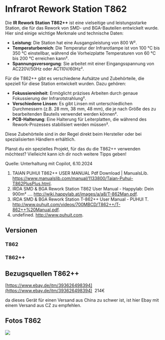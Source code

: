 # Infrarot Rework Station T862


Die **IR Rework Station T862++** ist eine vielseitige und leistungsstarke Station, die für das Rework von SMD- und BGA-Bauteilen entwickelt wurde. Hier sind einige wichtige Merkmale und technische Daten:

- **Leistung**: Die Station hat eine Ausgangsleistung von 800 W².
- **Temperaturbereich**: Die Temperatur der Infrarotlampe ist von 100 °C bis 350 °C einstellbar, während die Vorheizplatte Temperaturen von 60 °C bis 200 °C erreichen kann².
- **Spannungsversorgung**: Sie arbeitet mit einer Eingangsspannung von AC220V/50Hz oder AC110V/60Hz².

Für die T862++ gibt es verschiedene Aufsätze und Zubehörteile, die speziell für diese Station entwickelt wurden. Dazu gehören:

- **Fokussiereinheit**: Ermöglicht präzises Arbeiten durch genaue Fokussierung der Infrarotstrahlung².
- **Verschiedene Linsen**: Es gibt Linsen mit unterschiedlichen Durchmessern (z.B. 28 mm, 38 mm, 48 mm), die je nach Größe des zu bearbeitenden Bauteils verwendet werden können².
- **PCB-Halterung**: Eine Halterung für Leiterplatten, die während des Rework-Prozesses stabilisiert werden müssen².

Diese Zubehörteile sind in der Regel direkt beim Hersteller oder bei spezialisierten Händlern erhältlich. 

Planst du ein spezielles Projekt, für das du die T862++ verwenden möchtest? Vielleicht kann ich dir noch weitere Tipps geben!

Quelle: Unterhaltung mit Copilot, 6.10.2024
1) TAIAN PUHUI T862++ USER MANUAL Pdf Download | ManualsLib. https://www.manualslib.com/manual/1133800/Taian-Puhui-T862PlusPlus.html.
2) IRDA SMD & BGA Rework Station T862 User Manual - Happylab: Dein 900m² .... http://wiki.happylab.at/images/a/a8/T-862Man.pdf.
3) IRDA SMD & BGA Rework Station T-862++ User Manual - PUHUI T. http://www.puhuit.com/videos/700MBCD/T862++/T-862++%20Manual.pdf.
4) undefined. http://www.puhuit.com.

## Versionen

### T862

### T862++

## Bezugsquellen T862++

[https://www.ebay.de/itm/393626498394](https://www.ebay.de/itm/393626498394)  214€

da dieses Gerät für einen Versand aus China zu schwer ist, ist hier Ebay mit einem Versand aus CZ zu empfehlen. 

## Fotos T862

![](https://user-images.githubusercontent.com/69573151/201538847-cb5ee1c2-a59c-4074-8c87-1fb1b98dce81.jpg)

